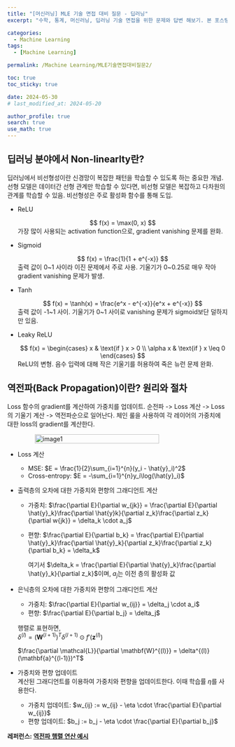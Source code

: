 ```yaml
---
title: "[머신러닝] MLE 기술 면접 대비 질문 - 딥러닝"
excerpt: "수학, 통계, 머신러닝, 딥러닝 기술 면접을 위한 문제와 답변 해보기. 본 포스팅은 개념에 대해 깊이 있게 이해한다기 보다는 폭넓게 아는 것에 중점을 둠." # 주요 내용

categories:
  - Machine Learning
tags:
  - [Machine Learning]

permalink: /Machine Learning/MLE기술면접대비질문2/

toc: true
toc_sticky: true

date: 2024-05-30
# last_modified_at: 2024-05-20

author_profile: true
search: true
use_math: true
---
```


## 딥러닝 분야에서 Non-linearlty란?
딥러닝에서 비선형성이란 신경망이 복잡한 패턴을 학습할 수 있도록 하는 중요한 개념.
선형 모델은 데이터간 선형 관계만 학습할 수 있다면, 비선형 모델은 복잡하고 다차원의 관계를 학습할 수 있음. 비선형성은 주로 활성화 함수를 통해 도입.

- ReLU
  <div align="center">
  $$ f(x) = \max(0, x) $$
  </div>
  가장 많이 사용되는 activation function으로, gradient vanishing 문제를 완화.

- Sigmoid
  <div align="center">
  $$ f(x) = \frac{1}{1 + e^{-x}} $$
  </div>
  출력 값이 0~1 사이라 이진 문제에서 주로 사용. 기울기가 0~0.25로 매우 작아 gradient vanishing 문제가 발생.

- Tanh
  <div align="center">
  $$ f(x) = \tanh(x) = \frac{e^x - e^{-x}}{e^x + e^{-x}} $$
  </div>
  출력 값이 -1~1 사이. 기울기가 0~1 사이로 vanishing 문제가 sigmoid보단 덜하지만 있음.

- Leaky ReLU
  <div align="center">
  $$ f(x) = \begin{cases} x & \text{if } x > 0 \\
  \alpha x & \text{if } x \leq 0
  \end{cases}
  $$
  </div>
  ReLU의 변형. 음수 입력에 대해 작은 기울기를 허용하여 죽은 뉴런 문제 완화.

## 역전파(Back Propagation)이란? 원리와 절차
Loss 함수의 gradient를 계산하여 가중치를 업데이트.
순전파 -> Loss 계산 -> Loss의 기울기 계산 -> 역전파순으로 일어난다.
체인 룰을 사용하여 각 레이어의 가중치에 대한 loss의 gradient를 계산한다.
<div style="display: flex; justify-content: space-around;">
    <img src="{{site.url}}/assets/images/posts_img/2024-05-30-1/image.png" alt="image1" style="width: 75%;"/>
</div>

- Loss 계산
  - MSE: 
    $E = \frac{1}{2}\sum_{i=1}^{n}(y_i - \hat{y}_i)^2$
  - Cross-entropy:
    $E = -\sum_{i=1}^{n}y_i\log(\hat{y}_i)$

- 출력층의 오차에 대한 가중치와 편향의 그래디언트 계산
  - 가중치: 
    $\frac{\partial E}{\partial w_{jk}} = \frac{\partial E}{\partial \hat{y}_k}\frac{\partial \hat{y}k}{\partial z_k}\frac{\partial z_k}{\partial w{jk}} = \delta_k \cdot a_j$
  - 편향:
    $\frac{\partial E}{\partial b_k} = \frac{\partial E}{\partial \hat{y}_k}\frac{\partial \hat{y}_k}{\partial z_k}\frac{\partial z_k}{\partial b_k} = \delta_k$

    여기서 $\delta_k = \frac{\partial E}{\partial \hat{y}_k}\frac{\partial \hat{y}_k}{\partial z_k}$이며, $a_j$는 이전 층의 활성화 값

- 은닉층의 오차에 대한 가중치와 편향의 그래디언트 계산
  - 가중치: $\frac{\partial E}{\partial w_{ij}} = \delta_j \cdot a_i$
  - 편향: $\frac{\partial E}{\partial b_j} = \delta_j$
  
  행렬로 표현하면,   
  $\delta^{(l)} = (\mathbf{W}^{(l+1)})^T \delta^{(l+1)} \odot f'(\mathbf{z}^{(l)})$

  $\frac{\partial \mathcal{L}}{\partial \mathbf{W}^{(l)}} = \delta^{(l)} (\mathbf{a}^{(l-1)})^T$



- 가중치와 편향 업데이트   
  계산된 그래디언트를 이용하여 가중치와 편향을 업데이트한다. 이때 학습률 $\eta$를 사용한다.

  - 가중치 업데이트: $w_{ij} := w_{ij} - \eta \cdot \frac{\partial E}{\partial w_{ij}}$
  - 편향 업데이트: $b_j := b_j - \eta \cdot \frac{\partial E}{\partial b_j}$

**레퍼런스: [역전파 행렬 연산 예시](http://taewan.kim/post/error_in_hidden/)**  